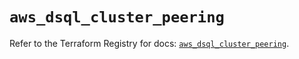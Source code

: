 # `aws_dsql_cluster_peering`

Refer to the Terraform Registry for docs: [`aws_dsql_cluster_peering`](https://registry.terraform.io/providers/hashicorp/aws/6.10.0/docs/resources/dsql_cluster_peering).
